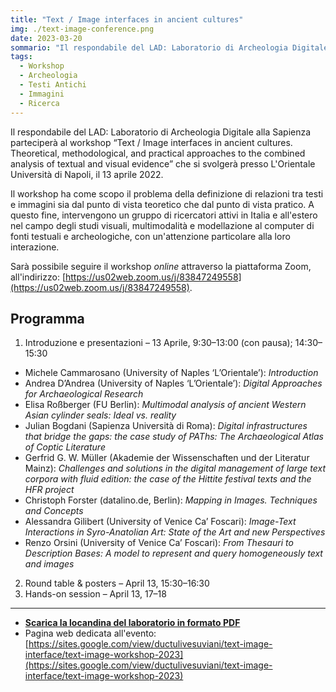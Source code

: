 ```yaml
---
title: "Text / Image interfaces in ancient cultures"
img: ./text-image-conference.png
date: 2023-03-20
sommario: "Il respondabile del LAD: Laboratorio di Archeologia Digitale alla Sapienza parteciperà al workshop “Text / Image interfaces in ancient cultures. Theoretical, methodological, and practical approaches to the combined analysis of textual and visual evidence” che si svolgerà presso L'Orientale Università di Napoli, il 13 aprile 2022."
tags:
  - Workshop
  - Archeologia
  - Testi Antichi
  - Immagini
  - Ricerca
---
```



Il respondabile del LAD: Laboratorio di Archeologia Digitale alla Sapienza parteciperà al workshop “Text / Image interfaces in ancient cultures. Theoretical, methodological, and practical approaches to the combined analysis of textual and visual evidence” che si svolgerà presso L'Orientale Università di Napoli, il 13 aprile 2022.

Il workshop ha come scopo il problema della definizione di relazioni tra testi e immagini sia dal punto di vista teoretico che dal punto di vista pratico. A questo fine, intervengono un gruppo di ricercatori attivi in Italia e all'estero nel campo degli studi visuali, multimodalità e modellazione al computer di fonti testuali e archeologiche, con un'attenzione particolare alla loro interazione.

Sarà possibile seguire il workshop _online_ attraverso la piattaforma Zoom, all'indirizzo: [https://us02web.zoom.us/j/83847249558](https://us02web.zoom.us/j/83847249558).

## Programma

1. Introduzione e presentazioni – 13 Aprile, 9:30–13:00 (con pausa); 14:30–15:30
  - Michele Cammarosano (University of Naples ‘L’Orientale’): *Introduction*
  - Andrea D’Andrea (University of Naples ‘L’Orientale’): *Digital Approaches for Archaeological Research*
  - Elisa Roßberger (FU Berlin): *Multimodal analysis of ancient Western Asian cylinder seals: Ideal vs. reality*
  - Julian Bogdani (Sapienza Università di Roma): *Digital infrastructures that bridge the gaps: the case study of PAThs: The Archaeological Atlas of Coptic Literature*
  - Gerfrid G. W. Müller (Akademie der Wissenschaften und der Literatur Mainz): *Challenges and solutions in the digital management of large text corpora with fluid edition: the case of the Hittite festival texts and the HFR project*
  - Christoph Forster (datalino.de, Berlin): *Mapping in Images. Techniques and Concepts*
  - Alessandra Gilibert (University of Venice Ca’ Foscari): *Image-Text Interactions in Syro-Anatolian Art: State of the Art and new Perspectives*
  - Renzo Orsini (University of Venice Ca’ Foscari): *From Thesauri to Description Bases: A model to represent and query homogeneously text and images*
2. Round table & posters – April 13, 15:30–16:30
3. Hands-on session – April 13, 17–18


---

- [**Scarica la locandina del laboratorio in formato PDF**](./text-image_workshop_poster.pdf)
- Pagina web dedicata all'evento: [https://sites.google.com/view/ductulivesuviani/text-image-interface/text-image-workshop-2023](https://sites.google.com/view/ductulivesuviani/text-image-interface/text-image-workshop-2023)



